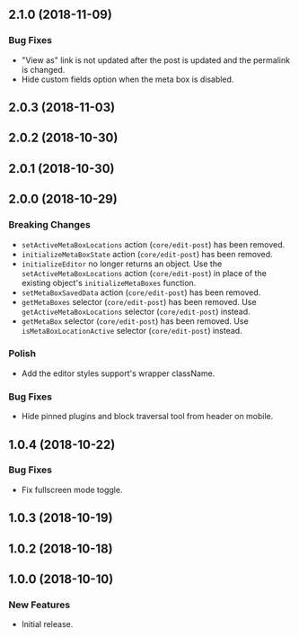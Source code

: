 ## 2.1.0 (2018-11-09)

### Bug Fixes

- "View as" link is not updated after the post is updated and the permalink is changed.
- Hide custom fields option when the meta box is disabled.

## 2.0.3 (2018-11-03)

## 2.0.2 (2018-10-30)

## 2.0.1 (2018-10-30)

## 2.0.0 (2018-10-29)

### Breaking Changes

- `setActiveMetaBoxLocations` action (`core/edit-post`) has been removed.
- `initializeMetaBoxState` action (`core/edit-post`) has been removed.
- `initializeEditor` no longer returns an object. Use the `setActiveMetaBoxLocations` action (`core/edit-post`) in place of the existing object's `initializeMetaBoxes` function.
- `setMetaBoxSavedData` action (`core/edit-post`) has been removed.
- `getMetaBoxes` selector (`core/edit-post`) has been removed. Use `getActiveMetaBoxLocations` selector (`core/edit-post`) instead.
- `getMetaBox` selector (`core/edit-post`) has been removed. Use `isMetaBoxLocationActive` selector (`core/edit-post`) instead.

### Polish

- Add the editor styles support's wrapper className.

### Bug Fixes

- Hide pinned plugins and block traversal tool from header on mobile.

## 1.0.4 (2018-10-22)

### Bug Fixes

- Fix fullscreen mode toggle.

## 1.0.3 (2018-10-19)

## 1.0.2 (2018-10-18)

## 1.0.0 (2018-10-10)

### New Features

- Initial release.
